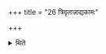 +++
title = "26 त्रिवृतान्नाद्यकामः"

+++

<details><summary>थिते</summary>

त्रिवृतान्नाद्यकामः २६
</details>

